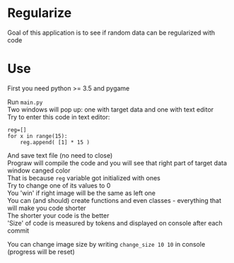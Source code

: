 
# Regularize

Goal of this application is to see if random data can be regularized with code

# Use
First you need python >= 3.5 and pygame

Run `main.py`  
Two windows will pop up: one with target data and one with text editor  
Try to enter this code in text editor:

    reg=[]
    for x in range(15):
	    reg.append( [1] * 15 )

And save text file (no need to close)  
Prograw will compile the code and you will see that right part of target data window canged color  
That is because `reg` variable got initialized with ones  
Try to change one of its values to 0  
You 'win' if right image will be the same as left one  
You can (and should) create functions and even classes - everything that will make you code shorter  
The shorter your code is the better  
'Size' of code is measured by tokens and displayed on console after each commit  

You can change image size by writing `change_size 10 10` in console (progress will be reset)  



